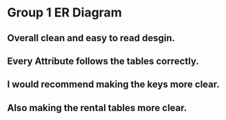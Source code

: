 # Group 1 ER Diagram 

## Overall clean and easy to read desgin.
## Every Attribute follows the tables correctly.
## I would recommend making the keys more clear. 
## Also making the rental tables more clear. 
